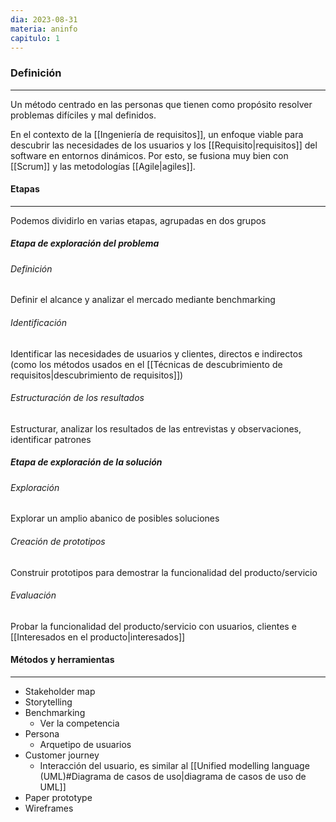 ```yaml
---
dia: 2023-08-31
materia: aninfo
capitulo: 1
---
```

### Definición
---
Un método centrado en las personas que tienen como propósito resolver problemas difíciles y mal definidos.

En el contexto de la [[Ingeniería de requisitos]], un enfoque viable para descubrir las necesidades de los usuarios y los [[Requisito|requisitos]] del software en entornos dinámicos. Por esto, se fusiona muy bien con [[Scrum]] y las metodologías [[Agile|agiles]]. 

#### Etapas
---
Podemos dividirlo en varias etapas, agrupadas en dos grupos

##### Etapa de exploración del problema
###### Definición
Definir el alcance y analizar el mercado mediante benchmarking

###### Identificación
Identificar las necesidades de usuarios y clientes, directos e indirectos (como los métodos usados en el [[Técnicas de descubrimiento de requisitos|descubrimiento de requisitos]])

###### Estructuración de los resultados
Estructurar, analizar los resultados de las entrevistas y observaciones, identificar patrones

##### Etapa de exploración de la solución
###### Exploración
Explorar un amplio abanico de posibles soluciones

###### Creación de prototipos
Construir prototipos para demostrar la funcionalidad del producto/servicio

###### Evaluación
Probar la funcionalidad del producto/servicio con usuarios, clientes e [[Interesados en el producto|interesados]]

#### Métodos y herramientas
---
* Stakeholder map
* Storytelling
* Benchmarking
	* Ver la competencia
* Persona
	* Arquetipo de usuarios
* Customer journey
	* Interacción del usuario, es similar al [[Unified modelling language (UML)#Diagrama de casos de uso|diagrama de casos de uso de UML]]
* Paper prototype
* Wireframes